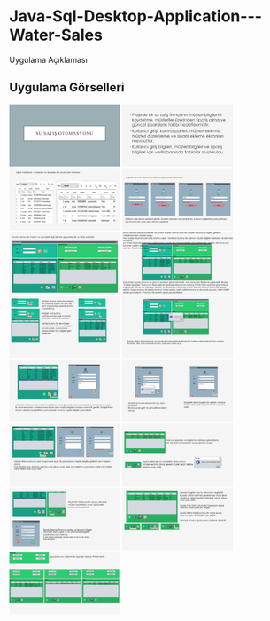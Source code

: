 # Java-Sql-Desktop-Application---Water-Sales

Uygulama Açıklaması

## Uygulama Görselleri

<p>
  
<a href="https://github.com/slymnkrc/Java-Sqlite-Desktop-Application-Water-Sales/blob/main/images/0.png" target="_blank">
<img src="https://github.com/slymnkrc/Java-Sqlite-Desktop-Application-Water-Sales/blob/main/images/0.png" width="200" style="max-width:200%;"></a>

<a href="https://github.com/slymnkrc/Java-Sqlite-Desktop-Application-Water-Sales/blob/main/images/1.png" target="_blank">
<img src="https://github.com/slymnkrc/Java-Sqlite-Desktop-Application-Water-Sales/blob/main/images/1.png" width="200" style="max-width:200%;"></a>
  
<a href="https://github.com/slymnkrc/Java-Sqlite-Desktop-Application-Water-Sales/blob/main/images/2.png" target="_blank">
<img src="https://github.com/slymnkrc/Java-Sqlite-Desktop-Application-Water-Sales/blob/main/images/2.png" width="200" style="max-width:200%;"></a>
  
<a href="https://github.com/slymnkrc/Java-Sqlite-Desktop-Application-Water-Sales/blob/main/images/3.png" target="_blank">
<img src="https://github.com/slymnkrc/Java-Sqlite-Desktop-Application-Water-Sales/blob/main/images/3.png" width="200" style="max-width:200%;"></a>
  
<a href="https://github.com/slymnkrc/Java-Sqlite-Desktop-Application-Water-Sales/blob/main/images/4.png" target="_blank">
<img src="https://github.com/slymnkrc/Java-Sqlite-Desktop-Application-Water-Sales/blob/main/images/4.png" width="200" style="max-width:200%;"></a>
  
<a href="https://github.com/slymnkrc/Java-Sqlite-Desktop-Application-Water-Sales/blob/main/images/5.png" target="_blank">
<img src="https://github.com/slymnkrc/Java-Sqlite-Desktop-Application-Water-Sales/blob/main/images/5.png" width="200" style="max-width:200%;"></a>
  
<a href="https://github.com/slymnkrc/Java-Sqlite-Desktop-Application-Water-Sales/blob/main/images/6.png" target="_blank">
<img src="https://github.com/slymnkrc/Java-Sqlite-Desktop-Application-Water-Sales/blob/main/images/6.png" width="200" style="max-width:200%;"></a>
  
<a href="https://github.com/slymnkrc/Java-Sqlite-Desktop-Application-Water-Sales/blob/main/images/7.png" target="_blank">
<img src="https://github.com/slymnkrc/Java-Sqlite-Desktop-Application-Water-Sales/blob/main/images/7.png" width="200" style="max-width:200%;"></a>
  
<a href="https://github.com/slymnkrc/Java-Sqlite-Desktop-Application-Water-Sales/blob/main/images/8.png" target="_blank">
<img src="https://github.com/slymnkrc/Java-Sqlite-Desktop-Application-Water-Sales/blob/main/images/8.png" width="200" style="max-width:200%;"></a>
  
<a href="https://github.com/slymnkrc/Java-Sqlite-Desktop-Application-Water-Sales/blob/main/images/9.png" target="_blank">
<img src="https://github.com/slymnkrc/Java-Sqlite-Desktop-Application-Water-Sales/blob/main/images/9.png" width="200" style="max-width:200%;"></a>
  
<a href="https://github.com/slymnkrc/Java-Sqlite-Desktop-Application-Water-Sales/blob/main/images/10.png" target="_blank">
<img src="https://github.com/slymnkrc/Java-Sqlite-Desktop-Application-Water-Sales/blob/main/images/10.png" width="200" style="max-width:200%;"></a>
  
<a href="https://github.com/slymnkrc/Java-Sqlite-Desktop-Application-Water-Sales/blob/main/images/11.png" target="_blank">
<img src="https://github.com/slymnkrc/Java-Sqlite-Desktop-Application-Water-Sales/blob/main/images/11.png" width="200" style="max-width:200%;"></a>
  
<a href="https://github.com/slymnkrc/Java-Sqlite-Desktop-Application-Water-Sales/blob/main/images/12.png" target="_blank">
<img src="https://github.com/slymnkrc/Java-Sqlite-Desktop-Application-Water-Sales/blob/main/images/12.png" width="200" style="max-width:200%;"></a>
  
<a href="https://github.com/slymnkrc/Java-Sqlite-Desktop-Application-Water-Sales/blob/main/images/13.png" target="_blank">
<img src="https://github.com/slymnkrc/Java-Sqlite-Desktop-Application-Water-Sales/blob/main/images/13.png" width="200" style="max-width:200%;"></a>
  
<a href="https://github.com/slymnkrc/Java-Sqlite-Desktop-Application-Water-Sales/blob/main/images/14.png" target="_blank">
<img src="https://github.com/slymnkrc/Java-Sqlite-Desktop-Application-Water-Sales/blob/main/images/14.png" width="200" style="max-width:200%;"></a>
  

  
  
  
  </p>
